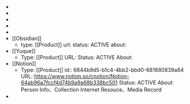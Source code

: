 -
-
-
-
-
- [[Obsidian]]
	- type: [[Product]] 
	  url: 
	  status: ACTIVE
	  about:
- [[Yuque]]
	- Type: [[Product]] 
	  URL: 
	  Status: ACTIVE
	  About:
- [[Notion]]
	- Type: [[Product]]
	  id:: 6644b9d5-b1c4-4bb2-bbd0-681680839a84
	  URL: https://www.notion.so/cnotion/Notion-64ab96a7fccf4d74b9a9a68b338bc501
	  Status:  ACTIVE
	  About: Person Info、Collection Internet Resouce、Media Record
-
